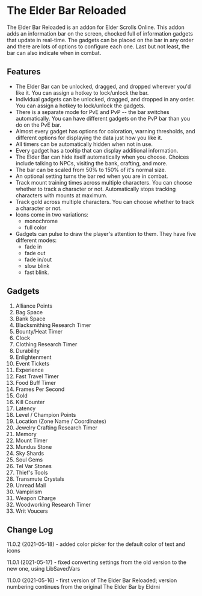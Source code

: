 # The Elder Bar Reloaded

The Elder Bar Reloaded is an addon for Elder Scrolls Online. This addon adds an information bar on the screen, chocked full of information gadgets that update in real-time. The gadgets can be placed on the bar in any order and there are lots of options to configure each one. Last but not least, the bar can also indicate when in combat.

## Features

* The Elder Bar can be unlocked, dragged, and dropped wherever you'd like it. You can assign a hotkey to lock/unlock the bar.
* Individual gadgets can be unlocked, dragged, and dropped in any order. You can assign a hotkey to lock/unlock the gadgets.
* There is a separate mode for PvE and PvP -- the bar switches automatically. You can have different gadgets on the PvP bar than you do on the PvE bar.
* Almost every gadget has options for coloration, warning thresholds, and different options for displaying the data just how you like it.
* All timers can be automatically hidden when not in use.
* Every gadget has a tooltip that can display additional information.
* The Elder Bar can hide itself automatically when you choose. Choices include talking to NPCs, visiting the bank, crafting, and more.
* The bar can be scaled from 50% to 150% of it's normal size.
* An optional setting turns the bar red when you are in combat.
* Track mount training times across multiple characters. You can choose whether to track a character or not. Automatically stops tracking characters with mounts at maximum.
* Track gold across multiple characters. You can choose whether to track a character or not.
* Icons come in two variations: 
	* monochrome
	* full color
* Gadgets can pulse to draw the player's attention to them. They have five different modes: 
	* fade in
	* fade out
	* fade in/out
	* slow blink
	* fast blink.


## Gadgets

 1. Alliance Points
 2. Bag Space
 3. Bank Space
 4. Blacksmithing Research Timer
 5. Bounty/Heat Timer
 6. Clock
 7. Clothing Research Timer
 8. Durability
 9. Enlightenment
10. Event Tickets
11. Experience
12. Fast Travel Timer
13. Food Buff Timer
14. Frames Per Second
15. Gold
16. Kill Counter
17. Latency
18. Level / Champion Points
19. Location (Zone Name / Coordinates)
20. Jewelry Crafting Research Timer
21. Memory
22. Mount Timer
23. Mundus Stone
24. Sky Shards
25. Soul Gems
26. Tel Var Stones
27. Thief's Tools
28. Transmute Crystals
29. Unread Mail
30. Vampirism
31. Weapon Charge
32. Woodworking Research Timer
33. Writ Voucers

## Change Log
11.0.2 (2021-05-18)
	- added color picker for the default color of text and icons
	
11.0.1 (2021-05-17)
	- fixed converting settings from the old version to the new one, using LibSavedVars
	
11.0.0 (2021-05-16)
	- first version of The Elder Bar Reloaded;
	version numbering continues from the original The Elder Bar by Eldrni